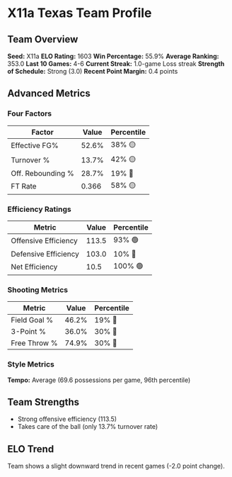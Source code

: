 # X11a Texas Team Profile
## Team Overview
**Seed:** X11a
**ELO Rating:** 1603
**Win Percentage:** 55.9%
**Average Ranking:** 353.0
**Last 10 Games:** 4-6
**Current Streak:** 1.0-game Loss streak
**Strength of Schedule:** Strong (3.0)
**Recent Point Margin:** 0.4 points

## Advanced Metrics
### Four Factors
| Factor | Value | Percentile |
|--------|-------|------------|
| Effective FG% | 52.6% | 38% 🟡 |
| Turnover % | 13.7% | 42% 🟡 |
| Off. Rebounding % | 28.7% | 19% 🔴 |
| FT Rate | 0.366 | 58% 🟡 |

### Efficiency Ratings
| Metric | Value | Percentile |
|--------|-------|------------|
| Offensive Efficiency | 113.5 | 93% 🟢 |
| Defensive Efficiency | 103.0 | 10% 🔴 |
| Net Efficiency | 10.5 | 100% 🟢 |

### Shooting Metrics
| Metric | Value | Percentile |
|--------|-------|------------|
| Field Goal % | 46.2% | 19% 🔴 |
| 3-Point % | 36.0% | 30% 🔴 |
| Free Throw % | 74.9% | 30% 🔴 |

### Style Metrics
**Tempo:** Average (69.6 possessions per game, 96th percentile)

## Team Strengths
* Strong offensive efficiency (113.5)
* Takes care of the ball (only 13.7% turnover rate)

## ELO Trend
Team shows a slight downward trend in recent games (-2.0 point change).

